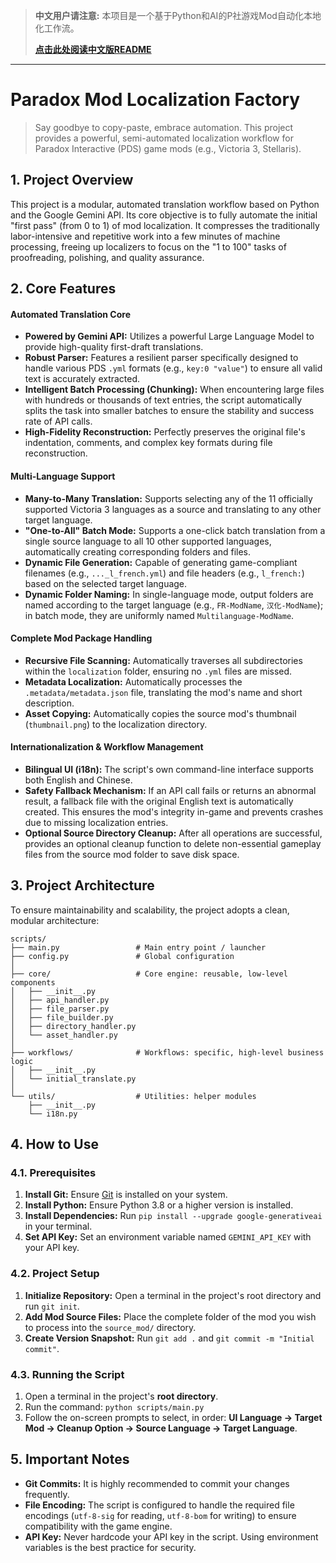 > **中文用户请注意:** 本项目是一个基于Python和AI的P社游戏Mod自动化本地化工作流。
>
> **[点击此处阅读中文版README](README.md)**

***

# Paradox Mod Localization Factory

> Say goodbye to copy-paste, embrace automation. This project provides a powerful, semi-automated localization workflow for Paradox Interactive (PDS) game mods (e.g., Victoria 3, Stellaris).

## 1. Project Overview

This project is a modular, automated translation workflow based on Python and the Google Gemini API. Its core objective is to fully automate the initial "first pass" (from 0 to 1) of mod localization. It compresses the traditionally labor-intensive and repetitive work into a few minutes of machine processing, freeing up localizers to focus on the "1 to 100" tasks of proofreading, polishing, and quality assurance.

## 2. Core Features

#### **Automated Translation Core**
* **Powered by Gemini API:** Utilizes a powerful Large Language Model to provide high-quality first-draft translations.
* **Robust Parser:** Features a resilient parser specifically designed to handle various PDS `.yml` formats (e.g., `key:0 "value"`) to ensure all valid text is accurately extracted.
* **Intelligent Batch Processing (Chunking):** When encountering large files with hundreds or thousands of text entries, the script automatically splits the task into smaller batches to ensure the stability and success rate of API calls.
* **High-Fidelity Reconstruction:** Perfectly preserves the original file's indentation, comments, and complex key formats during file reconstruction.

#### **Multi-Language Support**
* **Many-to-Many Translation:** Supports selecting any of the 11 officially supported Victoria 3 languages as a source and translating to any other target language.
* **"One-to-All" Batch Mode:** Supports a one-click batch translation from a single source language to all 10 other supported languages, automatically creating corresponding folders and files.
* **Dynamic File Generation:** Capable of generating game-compliant filenames (e.g., `..._l_french.yml`) and file headers (e.g., `l_french:`) based on the selected target language.
* **Dynamic Folder Naming:** In single-language mode, output folders are named according to the target language (e.g., `FR-ModName`, `汉化-ModName`); in batch mode, they are uniformly named `Multilanguage-ModName`.

#### **Complete Mod Package Handling**
* **Recursive File Scanning:** Automatically traverses all subdirectories within the `localization` folder, ensuring no `.yml` files are missed.
* **Metadata Localization:** Automatically processes the `.metadata/metadata.json` file, translating the mod's name and short description.
* **Asset Copying:** Automatically copies the source mod's thumbnail (`thumbnail.png`) to the localization directory.

#### **Internationalization & Workflow Management**
* **Bilingual UI (i18n):** The script's own command-line interface supports both English and Chinese.
* **Safety Fallback Mechanism:** If an API call fails or returns an abnormal result, a fallback file with the original English text is automatically created. This ensures the mod's integrity in-game and prevents crashes due to missing localization entries.
* **Optional Source Directory Cleanup:** After all operations are successful, provides an optional cleanup function to delete non-essential gameplay files from the source mod folder to save disk space.

## 3. Project Architecture

To ensure maintainability and scalability, the project adopts a clean, modular architecture:
```
scripts/
├── main.py                 # Main entry point / launcher
├── config.py               # Global configuration
│
├── core/                   # Core engine: reusable, low-level components
│   ├── __init__.py
│   ├── api_handler.py
│   ├── file_parser.py
│   ├── file_builder.py
│   ├── directory_handler.py
│   └── asset_handler.py
│
├── workflows/              # Workflows: specific, high-level business logic
│   ├── __init__.py
│   └── initial_translate.py
│
└── utils/                  # Utilities: helper modules
    ├── __init__.py
    └── i18n.py
```
## 4. How to Use

### 4.1. Prerequisites
1.  **Install Git:** Ensure [Git](https://git-scm.com/downloads) is installed on your system.
2.  **Install Python:** Ensure Python 3.8 or a higher version is installed.
3.  **Install Dependencies:** Run `pip install --upgrade google-generativeai` in your terminal.
4.  **Set API Key:** Set an environment variable named `GEMINI_API_KEY` with your API key.

### 4.2. Project Setup
1.  **Initialize Repository:** Open a terminal in the project's root directory and run `git init`.
2.  **Add Mod Source Files:** Place the complete folder of the mod you wish to process into the `source_mod/` directory.
3.  **Create Version Snapshot:** Run `git add .` and `git commit -m "Initial commit"`.

### 4.3. Running the Script
1.  Open a terminal in the project's **root directory**.
2.  Run the command: `python scripts/main.py`
3.  Follow the on-screen prompts to select, in order: **UI Language -> Target Mod -> Cleanup Option -> Source Language -> Target Language**.

## 5. Important Notes
* **Git Commits:** It is highly recommended to commit your changes frequently.
* **File Encoding:** The script is configured to handle the required file encodings (`utf-8-sig` for reading, `utf-8-bom` for writing) to ensure compatibility with the game engine.
* **API Key:** Never hardcode your API key in the script. Using environment variables is the best practice for security.